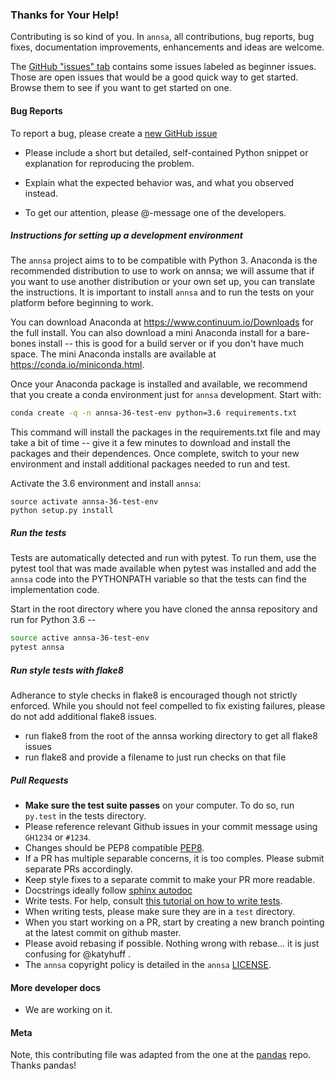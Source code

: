 ### Thanks for Your Help!

Contributing is so kind of you. In `annsa`, all contributions, bug reports, bug
fixes, documentation improvements, enhancements and ideas are welcome.

The [GitHub "issues" tab](https://github.com/annsa/annsa/issues)
contains some issues labeled as beginner issues. Those are open issues that
would be a good quick way to get started. Browse them to see if you want to get
started on one.  

#### Bug Reports

To report a bug, please create a [new GitHub 
issue](https://github.com/annsa/annsa/issues/new)

  - Please include a short but detailed, self-contained Python snippet or
    explanation for reproducing the problem.

  - Explain what the expected behavior was, and what you observed instead.

  - To get our attention, please @-message one of the developers.

##### Instructions for setting up a development environment

The `annsa` project aims to to be compatible with Python 3.  Anaconda is the 
recommended distribution to use to work on annsa; we will
assume that if you want to use another distribution or your own set up, you can
translate the instructions. It is important to install `annsa` and to run the
tests on your platform before beginning to work.

You can download Anaconda at https://www.continuum.io/Downloads for the full
install. You can also download a mini Anaconda install for a bare-bones
install -- this is good for a build server or if you don't have much space.
The mini Anaconda installs are available at https://conda.io/miniconda.html.

Once your Anaconda package is installed and available, we recommend that you 
create a conda environment just for `annsa` development. Start with:

```bash
conda create -q -n annsa-36-test-env python=3.6 requirements.txt
```

This command will install the packages in the requirements.txt file and may
take a bit of time -- give it a few minutes to download and install the
packages and their dependences. Once complete, switch to your new environment
and install additional packages needed to run and test.

Activate the 3.6 environment and install `annsa`:
 
```
source activate annsa-36-test-env
python setup.py install
```

##### Run the tests

Tests are automatically detected and run with pytest. To run them, use
the pytest tool that was made available when pytest was installed
and add the `annsa` code into the PYTHONPATH variable so that the tests
can find the implementation code.

Start in the root directory where you have cloned the annsa repository
and run for Python 3.6 --

```bash
source active annsa-36-test-env
pytest annsa
```

##### Run style tests with flake8

Adherance to style checks in flake8 is encouraged though not strictly
enforced. While you should not feel compelled to fix existing failures,
please do not add additional flake8 issues.

  - run flake8 from the root of the annsa working directory to get all flake8 
    issues
  - run flake8 and provide a filename to just run checks on that file
  
##### Pull Requests

  - **Make sure the test suite passes** on your computer. To do so, run 
    `py.test` in the tests directory.
  - Please reference relevant Github issues in your commit message using 
    `GH1234` or `#1234`.
  - Changes should be PEP8 compatible 
    [PEP8](http://www.python.org/dev/peps/pep-0008/).
  - If a PR has multiple separable concerns, it is too comples. Please submit 
    separate PRs accordingly.
  - Keep style fixes to a separate commit to make your PR more readable.
  - Docstrings ideally follow 
    [sphinx autodoc](https://pythonhosted.org/an_example_pypi_project/sphinx.html#function-definitions)
  - Write tests. For help, consult
    [this tutorial on how to write tests](http://katyhuff.github.io/python-testing/).
  - When writing tests, please make sure they are in a `test` directory.
  - When you start working on a PR, start by creating a new branch pointing at 
    the latest commit on github master.
  - Please avoid rebasing if possible. Nothing wrong with rebase... it is just 
    confusing for @katyhuff .
  - The `annsa` copyright policy is detailed in the `annsa` 
    [LICENSE](https://github.com/annsa/annsa/blob/master/LICENSE).

#### More developer docs

* We are working on it.


#### Meta
Note, this contributing file was adapted from the one at the
[pandas](https://github.com/pydata/pandas) repo. Thanks pandas!

